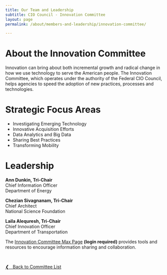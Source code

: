 ```yaml
---
title: Our Team and Leadership
subtitle: CIO Council - Innovation Committee
layout: page
permalink: /about/members-and-leadership/innovation-committee/

---
```

# About the Innovation Committee
Innovation can bring about both incremental growth and radical change in how we use technology to serve the American people. The Innovation Committee, which operates under the authority of the Federal CIO Council, helps agencies to speed the adoption of new practices, processes and technologies.

# Strategic Focus Areas
* Investigating Emerging Technology
* Innovative Acquisition Efforts
* Data Analytics and Big Data
* Sharing Best Practices
* Transforming Mobility

# Leadership

**Ann Dunkin, Tri-Chair**<br/>
Chief Information Officer<br/>
Department of Energy

**Chezian Sivagnanam, Tri-Chair**<br/>
Chief Architect<br/>
National Science Foundation

**Laila Alequresh, Tri-Chair**<br/>
Chief Innovation Officer<br/>
Department of Transportation

The [Innovation Committee Max Page](https://community.max.gov/display/Egov/CIO+Council+Innovation+Committee) **(login required)** provides tools and resources to encourage information sharing and collaboration.

&nbsp;

<a href="{{site.baseurl}}/about/members-and-leadership/#council-committees">&#10094; &nbsp; Back to Committee List</a><br>
